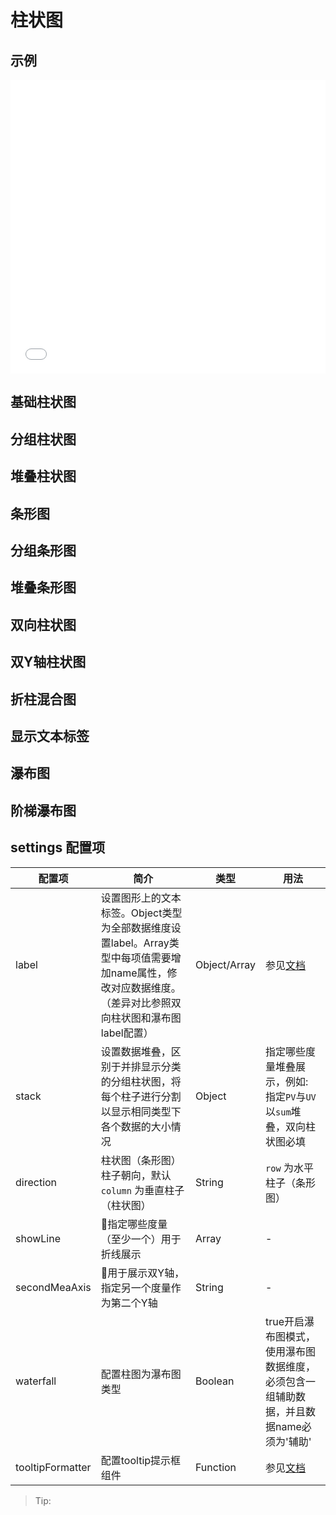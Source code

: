 # 柱状图

## 示例

<iframe width="100%" height="470" src="//jsfiddle.net/vecharts/ydkyhjv6/embedded/result,html,js/?bodyColor=fff" allowfullscreen="allowfullscreen" frameborder="0"></iframe>

## 基础柱状图

<vuep template="#basicBar" :options="{ theme: 'vue', lineNumbers: false }"></vuep>

<script v-pre type="text/x-template" id="basicBar">
<template>
  <ve-bar-chart :data="chartData" />
</template>

<script>
 module.exports = {
    created () {
      this.chartData = {
        dimensions: {
          name: 'Week',
          data: ['Mon.', 'Tue.', 'Wed.', 'Thu.', 'Fir.', 'Sat.', 'Sun.']
        },
        measures: [{
          name: 'PV',
          data: [256, 767, 1356, 2087, 803, 582, 432]
        }]
      }
    }
  }
</script>

## 分组柱状图

<vuep template="#groupBar" :options="{ theme: 'vue', lineNumbers: false }"></vuep>

<script v-pre type="text/x-template" id="groupBar">
<template>
  <ve-bar-chart :data="chartData" />
</template>

<script>
 module.exports = {
    created () {
      this.chartData = {
        dimensions: {
          name: 'Week',
          data: ['Mon.', 'Tue.', 'Wed.', 'Thu.', 'Fir.', 'Sat.', 'Sun.']
        },
        measures: [{
          name: 'PV',
          data: [256, 767, 1356, 2087, 803, 582, 432]
        }, {
          name: 'UV',
          data: [287, 707, 1756, 1822, 987, 432, 322]
        }]
      }
    }
  }
</script>

## 堆叠柱状图

<vuep template="#stackBar" :options="{ theme: 'vue', lineNumbers: false }"></vuep>

<script v-pre type="text/x-template" id="stackBar">
<template>
  <ve-bar-chart :data="chartData" :settings="chartSettings" />
</template>

<script>
 module.exports = {
    created () {
      this.chartData = {
        dimensions: {
          name: 'Week',
          data: ['Mon.', 'Tue.', 'Wed.', 'Thu.', 'Fir.', 'Sat.', 'Sun.']
        },
        measures: [{
          name: 'PV',
          data: [256, 767, 1356, 2087, 803, 582, 432]
        }, {
          name: 'UV',
          data: [287, 707, 1756, 1822, 987, 432, 322]
        }]
      }
      this.chartSettings = {
        stack: {
          sum: [
            'PV',
            'UV'
          ]
        }
      }
    }
  }
</script>

## 条形图

<vuep template="#rowBar" :options="{ theme: 'vue', lineNumbers: false }"></vuep>

<script v-pre type="text/x-template" id="rowBar" />
<template>
  <ve-bar-chart :data="chartData" :settings="chartSettings" />
</template>

<script>
 module.exports = {
    created () {
      this.chartData = {
        dimensions: {
          name: 'Repo',
          data: [
            'Vue.js', 'React', 'Create RA', 'Puppteer', 'Axios',
            'VS Code', 'Prettier', 'RN', 'Element', 'Electron'
          ].reverse()
        },
        measures: [{
          name: 'Rising Star',
          data: [40000, 27800, 22500, 22000, 21900, 20200, 17700, 15600, 14900, 14800].reverse()
        }]
      }
      this.chartSettings = {
        direction: 'row'
      }
    }
  }
</script>

## 分组条形图

<vuep template="#rowGroupBar" :options="{ theme: 'vue', lineNumbers: false }"></vuep>

<script v-pre type="text/x-template" id="rowGroupBar" />
<template>
  <ve-bar-chart :data="chartData" :settings="chartSettings" />
</template>

<script>
 module.exports = {
    created () {
      this.chartData = {
        dimensions: {
          name: '渠道',
          data: ['APP', 'PC', 'M端', '微信', '手Q', '小程序'].reverse()
        },
        measures: [{
          name: 'PV',
          data: [36000, 28000, 24000, 20000, 12000, 6000].reverse()
        }, {
          name: 'UV',
          data: [28000, 22000, 18000, 14000, 8000, 2000].reverse()
        }]
      }
      this.chartSettings = {
        direction: 'row'
      }
    }
  }
</script>

## 堆叠条形图

<vuep template="#rowStackBar" :options="{ theme: 'vue', lineNumbers: false }"></vuep>

<script v-pre type="text/x-template" id="rowStackBar" />
<template>
  <ve-bar-chart :data="chartData" :settings="chartSettings" />
</template>

<script>
 module.exports = {
    created () {
      this.chartData = {
        dimensions: {
          name: '渠道',
          data: ['APP', 'PC', 'M端', '微信', '手Q', '小程序'].reverse()
        },
        measures: [{
          name: 'PV',
          data: [36000, 28000, 24000, 20000, 12000, 6000].reverse()
        }, {
          name: 'UV',
          data: [28000, 22000, 18000, 14000, 8000, 2000].reverse()
        }]
      }
      this.chartSettings = {
        direction: 'row',
        stack: {
          sum: ['PV', 'UV']
        }
      }
    }
  }
</script>

## 双向柱状图

<vuep template="#biDirBar" :options="{ theme: 'vue', lineNumbers: false }"></vuep>

<script v-pre type="text/x-template" id="biDirBar" />
<template>
  <ve-bar-chart :data="chartData" :settings="chartSettings" />
</template>

<script>
 module.exports = {
    created () {
      this.chartData = {
        dimensions: {
          name: 'Week',
          data: ['Mon.', 'Tue.', 'Wed.', 'Thu.', 'Fri.', 'Sat.', 'Sun.']
        },
        measures: [{
          name: '收入',
          data: [320, 100, 200, 270, 320, 250, 360]
        },
        {
          name: '支出',
          data: [-120, -132, -100, -130, -300, -230, -360]
        }]
      }
      this.chartSettings = {
        stack: {
          总量: ['收入', '支出']
        },
        label: {
          show: true,
          fontSize: '12',
          fontWeight: 'bold',
          position: 'inside'
        }
      }
    }
  }
</script>

## 双Y轴柱状图

<vuep template="#doubleYBar" :options="{ theme: 'vue', lineNumbers: false }"></vuep>

<script v-pre type="text/x-template" id="doubleYBar" />
<template>
  <ve-bar-chart :data="chartData" :settings="chartSettings" />
</template>

<script>
 module.exports = {
    created () {
      this.chartData = {
        dimensions: {
          name: 'Month',
          data: [
            'Jan.', 'Feb.', 'Mar.', 'Apr.', 'May.', 'Jun.',
            'Jul.', 'Aug.', 'Sep.', 'Oct.', 'Nov.', 'Dec.'
          ]
        },
        measures: [{
          name: 'Vue',
          data: [3000, 3500, 3900, 3100, 3200, 3100, 3600, 3300, 3600, 3400, 3100, 3000]
        },
        {
          name: 'React',
          data: [2000, 2000, 2600, 2300, 2300, 2000, 2600, 2200, 2500, 2800, 2500, 2200]
        }]
      }
      this.chartSettings = {
        secondMeaAxis: 'Vue'
      }
    }
  }
</script>

## 折柱混合图

<vuep template="#mixinBar" :options="{ theme: 'vue', lineNumbers: false }"></vuep>

<script v-pre type="text/x-template" id="mixinBar" />
<template>
  <ve-bar-chart :data="chartData" :settings="chartSettings" />
</template>

<script>
 module.exports = {
    created () {
      this.chartData = {
        dimensions: {
          name: 'Month',
          data: [
            'Jan.', 'Feb.', 'Mar.', 'Apr.', 'May.', 'Jun.',
            'Jul.', 'Aug.', 'Sep.', 'Oct.', 'Nov.', 'Dec.'
          ]
        },
        measures: [{
          name: 'Vue',
          data: [3000, 3500, 3900, 3100, 3200, 3100, 3600, 3300, 3600, 3400, 3100, 3000]
        },
        {
          name: 'React',
          data: [2000, 2000, 2600, 2300, 2300, 2000, 2600, 2200, 2500, 2800, 2500, 2200]
        }]
      }
      this.chartSettings = {
        secondMeaAxis: 'Vue',
        showLine: ['Vue'],
      }
    }
  }
</script>

## 显示文本标签

<vuep template="#labelBar" :options="{ theme: 'vue', lineNumbers: false }"></vuep>

<script v-pre type="text/x-template" id="labelBar" />
<template>
  <ve-bar-chart :data="chartData" :settings="chartSettings" />
</template>

<script>
 module.exports = {
    created () {
      this.chartData = {
        dimensions: {
          name: 'Week',
          data: ['Mon.', 'Tue.', 'Wed.', 'Thu.', 'Fir.', 'Sat.', 'Sun.']
        },
        measures: [{
          name: 'pv',
          data: [256, 767, 1356, 2087, 803, 582, 432]
        }, {
          name: 'uv',
          data: [287, 707, 1756, 1822, 987, 432, 322]
        }]
      }
      this.chartSettings = {
        label: {
          show: true,
          fontSize: '12',
          fontWeight: 'bold'
        }
      }
    }
  }
</script>

## 瀑布图

<vuep template="#waterfallBar" :options="{ theme: 'vue', lineNumbers: false }"></vuep>

<script v-pre type="text/x-template" id="waterfallBar">
<template>
  <ve-bar-chart :data="chartData" :settings="chartSettings" />
</template>

<script>
 module.exports = {
    created () {
      this.chartData = {
        dimensions: {
          name: '费用',
          data: ['总费用', '房租', '水电费', '交通费', '伙食费', '日用品数']
        },
        measures: [{
          name: '辅助',
          data: [0, 1700, 1400, 1200, 300, 0]
        }, {
          name: '生活费',
          data: [2900, 1200, 300, 200, 900, 300]
        }]
      },
      this.chartSettings = {
        stack: {
          总量: ['生活费', '辅助']
        },
        label: [{
          name: '生活费',
          show: true,
          fontSize: '14',
          fontWeight: 'bold',
          position: 'top'
        }],
        waterfall: true,
        tooltipFormatter: function(params) {
          let tar = params[1]
          return tar.name + '<br/>' + tar.seriesName + ' : ' + tar.value[2]
        }
      }
    }
  }
</script>

## 阶梯瀑布图

<vuep template="#waterfallLadderBar" :options="{ theme: 'vue', lineNumbers: false }"></vuep>

<script v-pre type="text/x-template" id="waterfallLadderBar">
<template>
  <ve-bar-chart :data="chartData" :settings="chartSettings" />
</template>

<script>
 module.exports = {
    created () {
      this.chartData = {
        dimensions: {
          name: '日期',
          data: ['11月1日', '11月2日', '11月3日', '11月4日', '11月5日', '11月6日', '11月7日', '11月8日', '11月9日', '11月10日', '11月11日']
        },
        measures: [{
          name: '辅助',
          data: [0, 900, 1245, 1530, 1376, 1376, 1511, 1689, 1856, 1495, 1292]
        },
        {
          name: '收入',
          data: [900, 345, 393, '-', '-', 135, 178, 286, '-', '-', '-']
        },
        {
          name: '支出',
          data: ['-', '-', '-', 108, 154, '-', '-', '-', 119, 361, 203]
        }]
      },
      this.chartSettings = {
        stack: {
          总量: ['辅助', '收入', '支出']
        },
        label: [{
          name: '收入',
          show: true,
          position: 'top'
        }, {
          name: '支出',
          show: true,
          position: 'bottom'
        }],
        waterfall: true,
        tooltipFormatter: function (params) {
          let tar
          if (params[1].value[2] !== '-') {
            tar = params[1]
            return tar.name + '<br/>' + tar.seriesName + ' : ' + tar.value[2]
          } else {
            tar = params[2]
            return tar.name + '<br/>' + tar.seriesName + ' : ' + tar.value[3]
          }
        }
      }
    }
  }
</script>

## settings 配置项

| 配置项 | 简介 | 类型 | 用法 |
| --- | --- | --- | --- |
| label | 设置图形上的文本标签。Object类型为全部数据维度设置label。Array类型中每项值需要增加name属性，修改对应数据维度。（差异对比参照双向柱状图和瀑布图label配置）| Object/Array | 参见[文档](http://echarts.baidu.com/option.html#series-bar.label) |
| stack | 设置数据堆叠，区别于并排显示分类的分组柱状图，将每个柱子进行分割以显示相同类型下各个数据的大小情况 | Object | 指定哪些度量堆叠展示，例如: 指定`PV`与`UV`以`sum`堆叠，双向柱状图必填 |
| direction | 柱状图（条形图）柱子朝向，默认 `column` 为垂直柱子（柱状图） | String | `row` 为水平柱子（条形图） |
| showLine | 指定哪些度量（至少一个）用于折线展示 | Array | - |
| secondMeaAxis | 用于展示双Y轴，指定另一个度量作为第二个Y轴 | String | - |
| waterfall | 配置柱图为瀑布图类型 | Boolean | true开启瀑布图模式，使用瀑布图数据维度，必须包含一组辅助数据，并且数据name必须为'辅助' |
| tooltipFormatter | 配置tooltip提示框组件 | Function | 参见[文档](http://echarts.baidu.com/option.html#tooltip.formatter)  |

> Tip:
